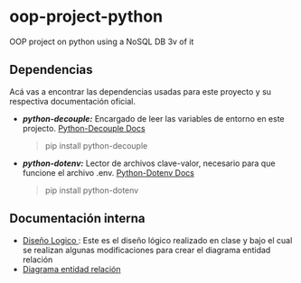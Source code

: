 # oop-project-python
OOP project on python using a NoSQL DB 3v of it

## Dependencias
Acá vas a encontrar las dependencias usadas para este proyecto y su respectiva documentación oficial. 
*  ***python-decouple:***  Encargado de leer las variables de entorno en este projecto. [Python-Decouple Docs](https://pypi.org/project/python-decouple/ 'doc link')
   >pip install python-decouple
*  ***python-dotenv:***  Lector de archivos clave-valor, necesario para que funcione el archivo .env. [Python-Dotenv Docs](https://pypi.org/project/python-dotenv/ 'doc link')
   >pip install python-dotenv

## Documentación interna
* [Diseño Logico ]( https://docs.google.com/spreadsheets/d/17JZHURrb2NntSUXHIvK3rFeVAy7L_pEE/edit#gid=1152206166 'Diseño lógico'): Este es el diseño lógico realizado en clase y bajo el cual se realizan algunas modificaciones para crear el diagrama entidad relación
* [Diagrama entidad relación ]( https://drive.google.com/file/d/1Yg2NhUdPn5XF0xJA5mF2zM1Mb6oHx8zy/view?usp=sharing 'Diagrama entidad relación')